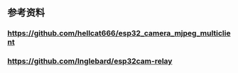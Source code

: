 ## 参考资料

### https://github.com/hellcat666/esp32_camera_mjpeg_multiclient

### https://github.com/Inglebard/esp32cam-relay
